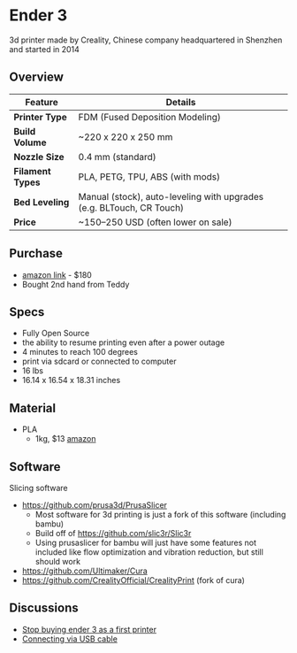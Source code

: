 # Ender 3

3d printer made by Creality, Chinese company headquartered in Shenzhen and started in 2014


## Overview

| Feature             | Details                                                                 |
|---------------------|-------------------------------------------------------------------------|
| **Printer Type**     | FDM (Fused Deposition Modeling)                                        |
| **Build Volume**     | ~220 x 220 x 250 mm                                                    |
| **Nozzle Size**      | 0.4 mm (standard)                                                      |
| **Filament Types**   | PLA, PETG, TPU, ABS (with mods)                                        |
| **Bed Leveling**     | Manual (stock), auto-leveling with upgrades (e.g. BLTouch, CR Touch)   |
| **Price**            | ~$150–$250 USD (often lower on sale)      


## Purchase

- [amazon link](https://www.amazon.com/Comgrow-Creality-Ender-Aluminum-220x220x250mm/dp/B07BR3F9N6) - $180
- Bought 2nd hand from Teddy

## Specs

- Fully Open Source
- the ability to resume printing even after a power outage
- 4 minutes to reach 100 degrees
- print via sdcard or connected to computer
- 16 lbs
- 16.14 x 16.54 x 18.31 inches

## Material

- PLA
  - 1kg, $13 [amazon](https://www.amazon.com/dp/B085NVCSWW)


## Software

Slicing software

- https://github.com/prusa3d/PrusaSlicer
    - Most software for 3d printing is just a fork of this software (including bambu)
    - Build off of https://github.com/slic3r/Slic3r
    - Using prusaslicer for bambu will just have some features not included like flow optimization and vibration reduction, but still should work
- https://github.com/Ultimaker/Cura
- https://github.com/CrealityOfficial/CrealityPrint (fork of cura)

## Discussions

- [Stop buying ender 3 as a first printer](https://www.reddit.com/r/3Dprinting/comments/sb62gw/unpopular_opinion_stop_buying_ender_3_as_a_first/)
- [Connecting via USB cable](https://www.reddit.com/r/3Dprinting/comments/vnkgyp/connecting_computer_to_ender3_printer_with_a_usb/)